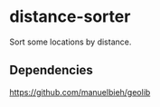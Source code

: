# distance-sorter
Sort some locations by distance.

## Dependencies
https://github.com/manuelbieh/geolib
